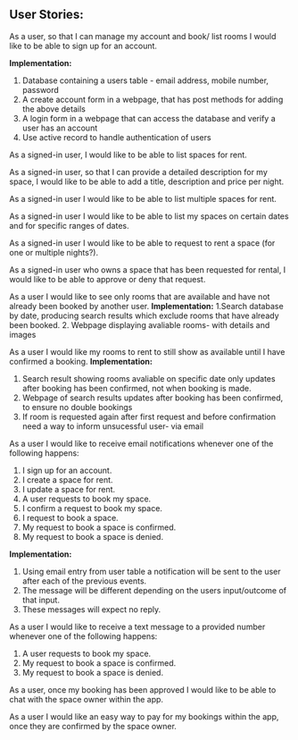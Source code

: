 ## User Stories:

As a user, so that I can manage my account and book/ list rooms I would like to be able to sign up for an account.

**Implementation:**
1. Database containing a users table - email address, mobile number, password
2. A create account form in a webpage, that has post methods for adding the above details
3. A login form in a webpage that can access the database and verify a user has an account
4. Use active record to handle authentication of users

As a signed-in user, I would like to be able to list spaces for rent.

As a signed-in user, so that I can provide a detailed description for my space, I would like to be able to add a title, description and price per night.

As a signed-in user I would like to be able to list multiple spaces for rent.

As a signed-in user I would like to be able to list my spaces on certain dates and for specific ranges of dates.

As a signed-in user I would like to be able to request to rent a space (for one or multiple nights?).

As a signed-in user who owns a space that has been requested for rental, I would like to be able to approve or deny that request.

As a user I would like to see only rooms that are available and have not already been booked by another user.
**Implementation:**
1.Search database by date, producing search results which exclude rooms that have already been booked.
2. Webpage displaying avaliable rooms- with details and images

As a user I would like my rooms to rent to still show as available until I have confirmed a booking.
**Implementation:**
1. Search result showing rooms avaliable on specific date only updates after booking has been confirmed, not when booking is made.
2. Webpage of search results updates after booking has been confirmed, to ensure no double bookings
3. If room is requested again after first request and before confirmation need a way to inform unsucessful user- via email

As a user I would like to receive email notifications whenever one of the following happens:

1. I sign up for an account.
2. I create a space for rent.
3. I update a space for rent.
4. A user requests to book my space.
5. I confirm a request to book my space.
6. I request to book a space.
7. My request to book a space is confirmed.
8. My request to book a space is denied.

**Implementation:**
1. Using email entry from user table a notification will be sent to the user after each of the previous events.
2. The message will be different depending on the users input/outcome of that input.
3. These messages will expect no reply.

As a user I would like to receive a text message to a provided number whenever one of the following happens:

1. A user requests to book my space.
2. My request to book a space is confirmed.
3. My request to book a space is denied.

As a user, once my booking has been approved I would like to be able to chat with the space owner within the app.

As a user I would like an easy way to pay for my bookings within the app, once they are confirmed by the space owner.
